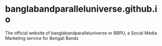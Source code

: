# banglabandparalleluniverse.github.io
The official website of banglabandparalleluniverse or BBPU, a Social Media Marketing service for Bengali Bands
